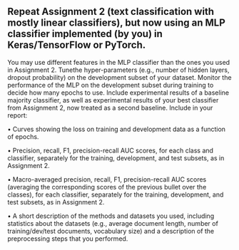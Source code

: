 ## Repeat Assignment 2 (text classification with mostly linear classifiers), but now using an MLP classifier implemented (by you) in Keras/TensorFlow or PyTorch.

You may use different features in the MLP classifier than the ones you used in Assignment 2.
Tunethe hyper-parameters (e.g., number of hidden layers, dropout probability) on the development
subset of your dataset. Monitor the performance of the MLP on the development subset
during training to decide how many epochs to use. Include experimental results of a baseline
majority classifier, as well as experimental results of your best classifier from Assignment 2,
now treated as a second baseline. Include in your report:

• Curves showing the loss on training and development data as a function of epochs.

• Precision, recall, F1, precision-recall AUC scores, for each class and classifier,
separately for the training, development, and test subsets, as in Assignment 2.

• Macro-averaged precision, recall, F1, precision-recall AUC scores (averaging the
corresponding scores of the previous bullet over the classes), for each classifier,
separately for the training, development, and test subsets, as in Assignment 2.

• A short description of the methods and datasets you used, including statistics about
the datasets (e.g., average document length, number of training/dev/test documents,
vocabulary size) and a description of the preprocessing steps that you performed.
